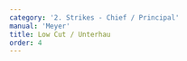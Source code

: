 ```yaml
---
category: '2. Strikes - Chief / Principal'
manual: 'Meyer'
title: Low Cut / Unterhau
order: 4
---
```


<link rel="import" href="/bower_components/polymer/polymer.html">
<link rel="import" href="shared-styles.html">

<dom-module id="{{ page.url | split:'/' | last | remove: '.html' }}-element">
  <template>
    <style include="shared-styles">
      :host {
        display: block;

        padding: 10px;
      }
    </style>

    <div class="card">
      <h1>{{ page.title }}</h1>
      <p>This you execute thusly, strike so that you move into the Right Ox and thus can bring your opponent fencer into range, and step to strike from below traversing above into their left arm, while coming into position with the hilt high above your head, and thus complete. Regarding this, see the figures fighting against the left in the background of illustration B.
      </p>

      <img style="width:400px;" class="card-image" src="/manuals/meyer/images/strikes/cutting_diagram_unterhau.png">

      <img class="card-image" src="/manuals/meyer/images/Meyer_1570_Longsword_B.jpg">

    </div>
  </template>

  <script>
    Polymer({
      is: '{{ page.url | split:'/' | last | remove: '.html' }}-element',
    });
  </script>
</dom-module>